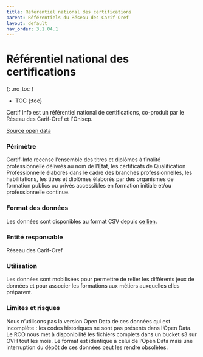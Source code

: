 ```yaml
---
title: Référentiel national des certifications
parent: Référentiels du Réseau des Carif-Oref
layout: default
nav_order: 3.1.04.1
---
```


# Référentiel national des certifications
{: .no_toc }

- TOC
{:toc}

Certif Info est un référentiel national de certifications, co-produit par le Réseau des Carif-Oref et l'Onisep. 

[Source open data](https://www.data.gouv.fr/fr/datasets/referentiel-national-des-certifications/)

### Périmètre

Certif-Info recense l’ensemble des titres et diplômes à finalité professionnelle  délivrés au nom de l’État, les certificats de Qualification Professionnelle élaborés dans le cadre des branches professionnelles, les habilitations, les titres et diplômes élaborés par des organismes de formation publics ou privés accessibles en formation initiale et/ou professionnelle continue.

### Format des données

Les données sont disponibles au format CSV depuis [ce lien](https://tabular-api.data.gouv.fr/api/resources/f2981d6f-e55c-42cd-8eba-3e891777e222/data/csv/).

### Entité responsable

Réseau des Carif-Oref

### Utilisation

Les données sont mobilisées pour permettre de relier les différents jeux de données et pour associer les formations aux métiers auxquelles elles préparent.

### Limites et risques

Nous n’utilisons pas la version Open Data de ces données qui est incomplète : les  codes historiques ne sont pas présents dans l’Open Data. Le RCO nous met à disponibilité les fichiers complets dans un bucket s3 sur OVH tout les mois. Le format est identique à celui de l’Open Data mais une interruption du dépôt de ces données peut les rendre obsolètes.